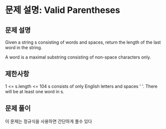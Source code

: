 # 문제 설명: Valid Parentheses

## 문제 설명

Given a string s consisting of words and spaces, return the length of the last word in the string.

A word is a maximal substring consisting of non-space characters only.

## 제한사항

1 <= s.length <= 104
s consists of only English letters and spaces ' '.
There will be at least one word in s.

## 문제 풀이

이 문제는 정규식을 사용하면 간단하게 풀수 있다
